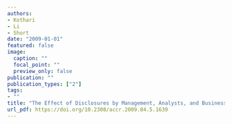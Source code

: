 ```yaml
---
authors:
- Kothari
- Li
- Short
date: "2009-01-01"
featured: false
image:
  caption: ""
  focal_point: ""
  preview_only: false
publication: ""
publication_types: ["2"]
tags:
- ""
title: "The Effect of Disclosures by Management, Analysts, and Business Press on Cost of Capital, Return Volatility, and Analyst Forecasts: A Study Using Content Analysis"
url_pdf: https://doi.org/10.2308/accr.2009.84.5.1639
---
```

